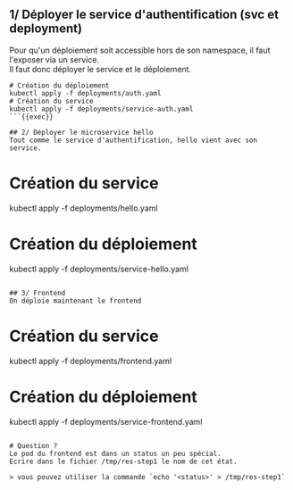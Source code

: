## 1/ Déployer le service d'authentification (svc et deployment)
Pour qu'un déploiement soit accessible hors de son namespace, il faut l'exposer via un service.  
Il faut donc déployer le service et le déploiement.
```
# Création du déploiement
kubectl apply -f deployments/auth.yaml
# Création du service
kubectl apply -f deployments/service-auth.yaml
```{{exec}}

## 2/ Déployer le microservice hello
Tout comme le service d'authentification, hello vient avec son service.
```
# Création du service
kubectl apply -f deployments/hello.yaml
# Création du déploiement
kubectl apply -f deployments/service-hello.yaml
```{{exec}}

## 3/ Frontend
On déploie maintenant le frontend
```
# Création du service
kubectl apply -f deployments/frontend.yaml
# Création du déploiement
kubectl apply -f deployments/service-frontend.yaml
```{{exec}}

# Question ?
Le pod du frontend est dans un status un peu spécial.  
Ecrire dans le fichier /tmp/res-step1 le nom de cet état.

> vous pouvez utiliser la commande `echo '<status>' > /tmp/res-step1`